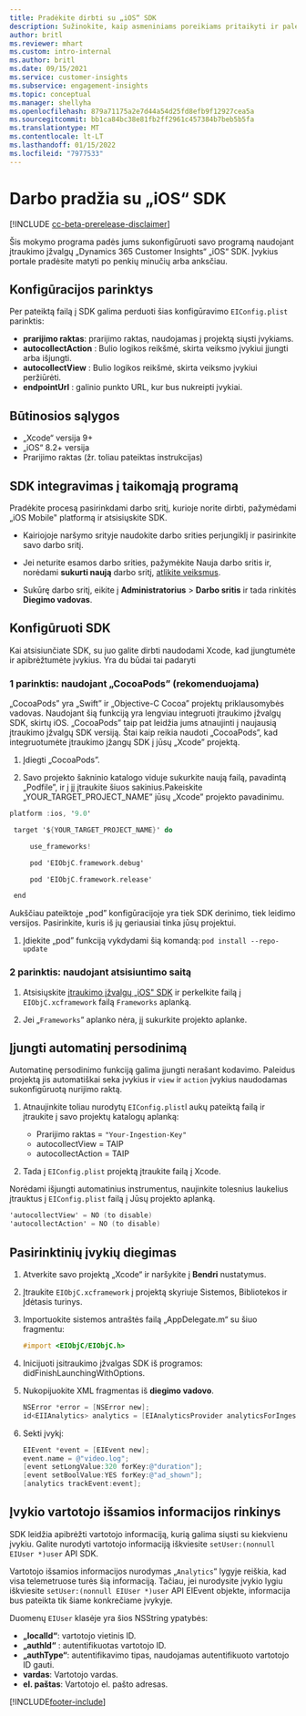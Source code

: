 ```yaml
---
title: Pradėkite dirbti su „iOS“ SDK
description: Sužinokite, kaip asmeniniams poreikiams pritaikyti ir paleisti „iOS" SDK
author: britl
ms.reviewer: mhart
ms.custom: intro-internal
ms.author: britl
ms.date: 09/15/2021
ms.service: customer-insights
ms.subservice: engagement-insights
ms.topic: conceptual
ms.manager: shellyha
ms.openlocfilehash: 879a71175a2e7d44a54d25fd8efb9f12927cea5a
ms.sourcegitcommit: bb1ca84bc38e81fb2ff2961c457384b7beb5b5fa
ms.translationtype: MT
ms.contentlocale: lt-LT
ms.lasthandoff: 01/15/2022
ms.locfileid: "7977533"
---
```

# <a name="get-started-with-the-ios-sdk"></a>Darbo pradžia su „iOS“ SDK

[!INCLUDE [cc-beta-prerelease-disclaimer](includes/cc-beta-prerelease-disclaimer.md)]

Šis mokymo programa padės jums sukonfigūruoti savo programą naudojant įtraukimo įžvalgų „Dynamics 365 Customer Insights“ „iOS“ SDK. Įvykius portale pradėsite matyti po penkių minučių arba anksčiau.

## <a name="configuration-options"></a>Konfigūracijos parinktys

Per pateiktą failą į SDK galima perduoti šias konfigūravimo `EIConfig.plist` parinktis:

- **prarijimo raktas**: prarijimo raktas, naudojamas į projektą siųsti įvykiams.
- **autocollectAction** : Bulio logikos reikšmė, skirta veiksmo įvykiui įjungti arba išjungti.
- **autocollectView** : Bulio logikos reikšmė, skirta veiksmo įvykiui peržiūrėti.
- **endpointUrl** : galinio punkto URL, kur bus nukreipti įvykiai.

## <a name="prerequisites"></a>Būtinosios sąlygos

- „Xcode“ versija 9+
- „iOS“ 8.2+ versija
- Prarijimo raktas (žr. toliau pateiktas instrukcijas)

## <a name="integrate-the-sdk-into-your-application"></a>SDK integravimas į taikomąją programą

Pradėkite procesą pasirinkdami darbo sritį, kurioje norite dirbti, pažymėdami „iOS Mobile" platformą ir atsisiųskite SDK.

- Kairiojoje naršymo srityje naudokite darbo srities perjungiklį ir pasirinkite savo darbo sritį.

- Jei neturite esamos darbo srities, pažymėkite Nauja darbo sritis ir, norėdami **sukurti naują** darbo sritį, [atlikite veiksmus](create-workspace.md).

- Sukūrę darbo sritį, eikite į **Administratorius** > **Darbo sritis** ir tada rinkitės **Diegimo vadovas**.

## <a name="configure-the-sdk"></a>Konfigūruoti SDK

Kai atsisiunčiate SDK, su juo galite dirbti naudodami Xcode, kad įjungtumėte ir apibrėžtumėte įvykius. Yra du būdai tai padaryti

### <a name="option-1-using-cocoapods-recommended"></a>1 parinktis: naudojant „CocoaPods” (rekomenduojama)
„CocoaPods” yra „Swift” ir „Objective-C Cocoa” projektų priklausomybės vadovas. Naudojant šią funkciją yra lengviau integruoti įtraukimo įžvalgų SDK, skirtų iOS. „CocoaPods” taip pat leidžia jums atnaujinti į naujausią įtraukimo įžvalgų SDK versiją. Štai kaip reikia naudoti „CocoaPods”, kad integruotumėte įtraukimo įžangų SDK į jūsų „Xcode” projektą. 

1. Įdiegti „CocoaPods”. 

1. Savo projekto šakninio katalogo viduje sukurkite naują failą, pavadintą „Podfile”, ir į jį įtraukite šiuos sakinius.Pakeiskite „YOUR_TARGET_PROJECT_NAME” jūsų „Xcode” projekto pavadinimu. 
```objectivec
platform :ios, '9.0'  

 target '${YOUR_TARGET_PROJECT_NAME}' do 

     use_frameworks!   

     pod 'EIObjC.framework.debug' 

     pod 'EIObjC.framework.release' 

 end 
```
Aukščiau pateiktoje „pod” konfigūracijoje yra tiek SDK derinimo, tiek leidimo versijos. Pasirinkite, kuris iš jų geriausiai tinka jūsų projektui.

1. Įdiekite „pod” funkciją vykdydami šią komandą: `pod install --repo-update `

### <a name="option-2-using-download-link"></a>2 parinktis: naudojant atsisiuntimo saitą

1. Atsisiųskite [įtraukimo įžvalgų „iOS" SDK](https://download.pi.dynamics.com/sdk/EI-SDKs/ei-ios-sdk.zip) ir perkelkite failą į `EIObjC.xcframework` failą `Frameworks` aplanką.

1. Jei „`Frameworks`“ aplanko nėra, jį sukurkite projekto aplanke.

## <a name="enable-auto-instrumentation"></a>Įjungti automatinį persodinimą
 
Automatinę persodinimo funkciją galima įjungti nerašant kodavimo. Paleidus projektą jis automatiškai seka įvykius ir `view` ir `action` įvykius naudodamas sukonfigūruotą nurijimo raktą. 

1. Atnaujinkite toliau nurodytų `EIConfig.plist`l aukų pateiktą failą ir įtraukite į savo projektų katalogų aplanką:
    - Prarijimo raktas = `"Your-Ingestion-Key"`
    - autocollectView = TAIP
    - autocollectAction = TAIP

2. Tada į `EIConfig.plist` projektą įtraukite failą į Xcode. 



Norėdami išjungti automatinius instrumentus, naujinkite tolesnius laukelius įtrauktus į `EIConfig.plist` failą į Jūsų projekto aplanką. 

```objectivec
'autocollectView' = NO (to disable)
'autocollectAction' = NO (to disable)
```


## <a name="implement-custom-events"></a>Pasirinktinių įvykių diegimas

1. Atverkite savo projektą „Xcode“ ir naršykite į **Bendri** nustatymus. 
1. Įtraukite `EIObjC.xcframework` į projektą skyriuje Sistemos, Bibliotekos ir Įdėtasis turinys.

1. Importuokite sistemos antraštės failą „AppDelegate.m“ su šiuo fragmentu:

    ```objectivec
    #import <EIObjC/EIObjC.h>
    ```

1. Inicijuoti įsitraukimo įžvalgas SDK iš programos: didFinishLaunchingWithOptions.
1. Nukopijuokite XML fragmentas iš **diegimo vadovo**.

    ```objectivec
    NSError *error = [NSError new];
    id<EIIAnalytics> analytics = [EIAnalyticsProvider analyticsForIngestionKey:nil error:&error];
    ```

1. Sekti įvykį:

    ```objectivec
    EIEvent *event = [EIEvent new];
    event.name = @"video.log";
    [event setLongValue:320 forKey:@"duration"];
    [event setBoolValue:YES forKey:@"ad_shown"];
    [analytics trackEvent:event];
    ```

## <a name="set-user-details-for-your-event"></a>Įvykio vartotojo išsamios informacijos rinkinys

SDK leidžia apibrėžti vartotojo informaciją, kurią galima siųsti su kiekvienu įvykiu. Galite nurodyti vartotojo informaciją iškviesite `setUser:(nonnull EIUser *)user` API SDK.

Vartotojo išsamios informacijos nurodymas „`Analytics`“ lygyje reiškia, kad visa telemetruose turės šią informaciją. Tačiau, jei nurodysite įvykio lygiu iškviesite `setUser:(nonnull EIUser *)user` API EIEvent objekte, informacija bus pateikta tik šiame konkrečiame įvykyje.

Duomenų `EIUser` klasėje yra šios NSString ypatybės:

- **„localId“**: vartotojo vietinis ID.
- **„authId“** : autentifikuotas vartotojo ID.
- **„authType“**: autentifikavimo tipas, naudojamas autentifikuoto vartotojo ID gauti.
- **vardas**: Vartotojo vardas.
- **el. paštas**: Vartotojo el. pašto adresas.


[!INCLUDE[footer-include](../includes/footer-banner.md)]
